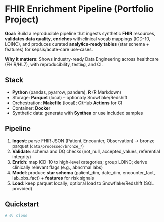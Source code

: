 # FHIR Enrichment Pipeline (Portfolio Project)

**Goal:** Build a reproducible pipeline that ingests synthetic **FHIR** resources, **validates data quality**, **enriches** with clinical vocab mappings (ICD-10, LOINC), and produces curated **analytics-ready tables** (star schema + features) for sepsis/acute-care use-cases.

**Why it matters:** Shows industry-ready Data Engineering across healthcare (FHIR/HL7), with reproducibility, testing, and CI.

## Stack

-   **Python** (pandas, pyarrow, pandera), **R** (R Markdown)
-   Storage: **Parquet** (local) – optionally Snowflake/Redshift
-   Orchestration: **Makefile** (local); GitHub **Actions** for CI
-   Container: **Docker**
-   Synthetic data: generate with **Synthea** or use included samples

## Pipeline

1.  **Ingest**: parse FHIR JSON (Patient, Encounter, Observation) → bronze parquet (`data/processed/bronze_*`)
2.  **Validate**: schema and DQ checks (not_null, accepted_values, referential integrity)
3.  **Enrich**: map ICD-10 to high-level categories; group LOINC; derive clinically relevant flags (e.g., abnormal labs)
4.  **Model**: produce **star schema** (patient_dim, date_dim, encounter_fact, lab_obs_fact) + **features** for risk signals
5.  **Load**: keep parquet locally; optional load to Snowflake/Redshift (SQL provided)

## Quickstart

```bash
# 0) Clone
```